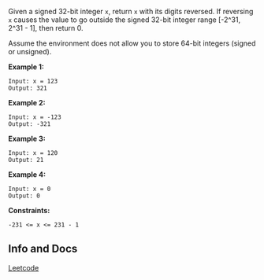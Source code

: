 Given a signed 32-bit integer `x`, return `x` with its digits reversed. If reversing `x` causes the value to go outside the signed 32-bit integer range [-2^31, 2^31 - 1], then return 0.

Assume the environment does not allow you to store 64-bit integers (signed or unsigned).

**Example 1:**
```text
Input: x = 123
Output: 321
```

**Example 2:**
```text
Input: x = -123
Output: -321
```

**Example 3:**
```text
Input: x = 120
Output: 21
```

**Example 4:**
```text
Input: x = 0
Output: 0
```

**Constraints:**
```text
-231 <= x <= 231 - 1
```


## Info and Docs
[Leetcode](https://leetcode.com/problems/reverse-integer/)